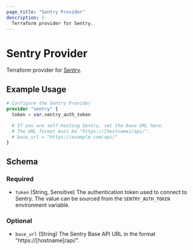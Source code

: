 ```yaml
---
page_title: "Sentry Provider"
description: |-
  Terraform provider for Sentry.
---
```


# Sentry Provider

Terraform provider for [Sentry](https://sentry.io).

## Example Usage

```terraform
# Configure the Sentry Provider
provider "sentry" {
  token = var.sentry_auth_token

  # If you are self-hosting Sentry, set the base URL here.
  # The URL format must be "https://[hostname]/api/".
  # base_url = "https://example.com/api/"
}
```

<!-- schema generated by tfplugindocs -->
## Schema

### Required

- `token` (String, Sensitive) The authentication token used to connect to Sentry. The value can be sourced from the `SENTRY_AUTH_TOKEN` environment variable.

### Optional

- `base_url` (String) The Sentry Base API URL in the format "https://[hostname]/api/".


